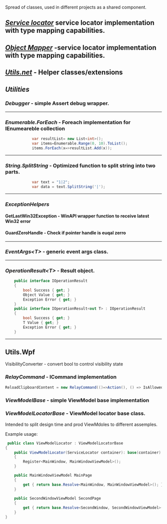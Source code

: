 
Spread of classes, used in different projects as a shared component.

## *[Service locator](../../README_ServiceLocator.md)* service locator implementation with type mapping capabilities. ##
## *[Object Mapper](../README_Mapper.md)* -service locator implementation with type mapping capabilities. ##

## *[Utils.net](#utilities)* - Helper classes/extensions ##

## *Utilities* ##

### *Debugger* - simple Assert debug wrapper.
___
### *Enumerable.ForEach* - Foreach implementation for IEnumeareble<T> collection
```C#
            var resultList= new List<int>();
            var items=Enumerable.Range(0, 10).ToList();
            items.ForEach(x=>resultList.Add(x));
```
___
### *String.SplitString* - Optimized function to split string into two parts.
```C#
            var text = "1|2";
            var data = text.SplitString('|');
```
___
### *ExceptionHelpers*
####     GetLastWin32Exception - WinAPI wrapper function to receive latest Win32 error

####     GuardZeroHandle - Check if pointer handle is euqal zerro
___
### *EventArgs<_T_>* - generic event args class.
___
### *OperationResult<_T_>* - Result object.
```C#
    public interface IOperationResult
    {
        bool Success { get; }
        Object Value { get; }
        Exception Error { get; }
    }
    public interface IOperationResult<out T> : IOperationResult
    {
        bool Success { get; }
        T Value { get; }
        Exception Error { get; }
    }
```
___

## Utils.Wpf

VisibilityConverter - convert bool to control visibility state


### *RelayCommand* - ICommand implementation
```C#
ReloadClipboardContent = new RelayCommand(()=>Action(), () => IsAllowed);
```

### *ViewModelBase* - simple ViewModel base implementation


### *ViewModelLocatorBase* - ViewModel locator base class. 
Intended to split design time and prod ViewMdoles to different assemples.

Example usage:
```C#
 public class ViewModelLocator : ViewModelLocatorBase
{
    public ViewModelLocator(ServiceLocator container): base(container)
    {
        Register<MainWindow, MainWindowViewModel>();
    }

    public MainWindowViewModel MainPage
    {
        get { return base.Resolve<MainWindow, MainWindowViewModel>(); }
    }
	 
	public SecondWindowViewModel SecondPage
    {
        get { return base.Resolve<SecondWindow, SecondWindowViewModel>(); }
    }
}
```